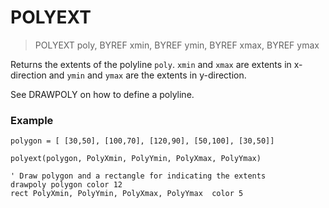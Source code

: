 # POLYEXT

> POLYEXT poly, BYREF xmin, BYREF ymin, BYREF xmax, BYREF ymax

Returns the extents of the polyline `poly`. `xmin` and `xmax` are extents in x-direction and `ymin` and `ymax` are the extents in y-direction. 

See DRAWPOLY on how to define a polyline.

### Example

```
polygon = [ [30,50], [100,70], [120,90], [50,100], [30,50]]

polyext(polygon, PolyXmin, PolyYmin, PolyXmax, PolyYmax)

' Draw polygon and a rectangle for indicating the extents
drawpoly polygon color 12
rect PolyXmin, PolyYmin, PolyXmax, PolyYmax  color 5

```


